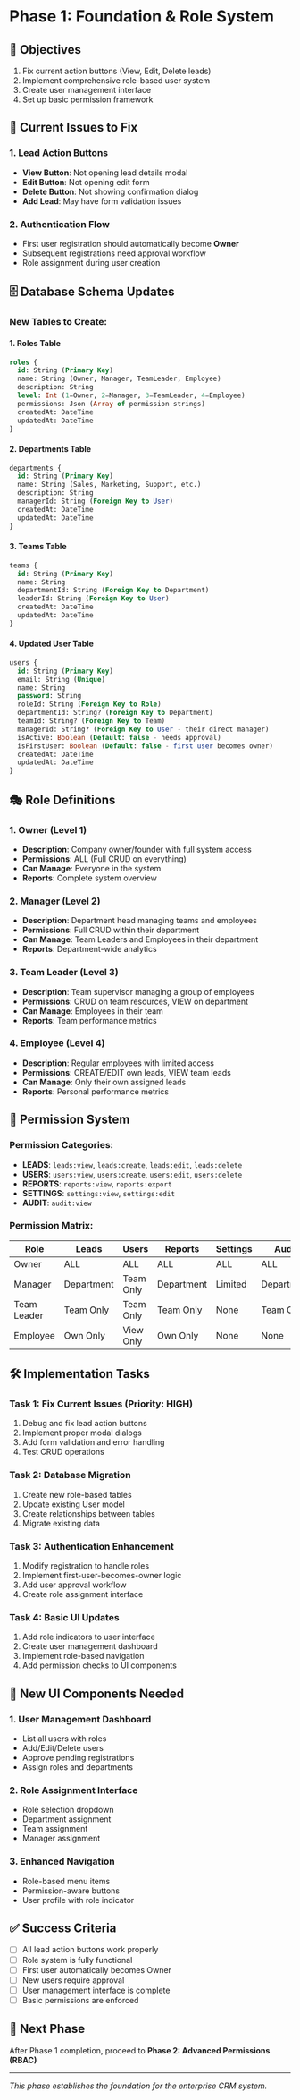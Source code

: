 # Phase 1: Foundation & Role System

## 🎯 **Objectives**
1. Fix current action buttons (View, Edit, Delete leads)
2. Implement comprehensive role-based user system
3. Create user management interface
4. Set up basic permission framework

## 🔧 **Current Issues to Fix**

### **1. Lead Action Buttons**
- **View Button**: Not opening lead details modal
- **Edit Button**: Not opening edit form
- **Delete Button**: Not showing confirmation dialog
- **Add Lead**: May have form validation issues

### **2. Authentication Flow**
- First user registration should automatically become **Owner**
- Subsequent registrations need approval workflow
- Role assignment during user creation

## 🗄️ **Database Schema Updates**

### **New Tables to Create:**

#### **1. Roles Table**
```sql
roles {
  id: String (Primary Key)
  name: String (Owner, Manager, TeamLeader, Employee)
  description: String
  level: Int (1=Owner, 2=Manager, 3=TeamLeader, 4=Employee)
  permissions: Json (Array of permission strings)
  createdAt: DateTime
  updatedAt: DateTime
}
```

#### **2. Departments Table**
```sql
departments {
  id: String (Primary Key)
  name: String (Sales, Marketing, Support, etc.)
  description: String
  managerId: String (Foreign Key to User)
  createdAt: DateTime
  updatedAt: DateTime
}
```

#### **3. Teams Table**
```sql
teams {
  id: String (Primary Key)
  name: String
  departmentId: String (Foreign Key to Department)
  leaderId: String (Foreign Key to User)
  createdAt: DateTime
  updatedAt: DateTime
}
```

#### **4. Updated User Table**
```sql
users {
  id: String (Primary Key)
  email: String (Unique)
  name: String
  password: String
  roleId: String (Foreign Key to Role)
  departmentId: String? (Foreign Key to Department)
  teamId: String? (Foreign Key to Team)
  managerId: String? (Foreign Key to User - their direct manager)
  isActive: Boolean (Default: false - needs approval)
  isFirstUser: Boolean (Default: false - first user becomes owner)
  createdAt: DateTime
  updatedAt: DateTime
}
```

## 🎭 **Role Definitions**

### **1. Owner (Level 1)**
- **Description**: Company owner/founder with full system access
- **Permissions**: ALL (Full CRUD on everything)
- **Can Manage**: Everyone in the system
- **Reports**: Complete system overview

### **2. Manager (Level 2)**
- **Description**: Department head managing teams and employees
- **Permissions**: Full CRUD within their department
- **Can Manage**: Team Leaders and Employees in their department
- **Reports**: Department-wide analytics

### **3. Team Leader (Level 3)**
- **Description**: Team supervisor managing a group of employees
- **Permissions**: CRUD on team resources, VIEW on department
- **Can Manage**: Employees in their team
- **Reports**: Team performance metrics

### **4. Employee (Level 4)**
- **Description**: Regular employees with limited access
- **Permissions**: CREATE/EDIT own leads, VIEW team leads
- **Can Manage**: Only their own assigned leads
- **Reports**: Personal performance metrics

## 🔐 **Permission System**

### **Permission Categories:**
- **LEADS**: `leads:view`, `leads:create`, `leads:edit`, `leads:delete`
- **USERS**: `users:view`, `users:create`, `users:edit`, `users:delete`
- **REPORTS**: `reports:view`, `reports:export`
- **SETTINGS**: `settings:view`, `settings:edit`
- **AUDIT**: `audit:view`

### **Permission Matrix:**
| Role | Leads | Users | Reports | Settings | Audit |
|------|-------|-------|---------|----------|-------|
| Owner | ALL | ALL | ALL | ALL | ALL |
| Manager | Department | Team Only | Department | Limited | Department |
| Team Leader | Team Only | Team Only | Team Only | None | Team Only |
| Employee | Own Only | View Only | Own Only | None | None |

## 🛠️ **Implementation Tasks**

### **Task 1: Fix Current Issues** (Priority: HIGH)
1. Debug and fix lead action buttons
2. Implement proper modal dialogs
3. Add form validation and error handling
4. Test CRUD operations

### **Task 2: Database Migration**
1. Create new role-based tables
2. Update existing User model
3. Create relationships between tables
4. Migrate existing data

### **Task 3: Authentication Enhancement**
1. Modify registration to handle roles
2. Implement first-user-becomes-owner logic
3. Add user approval workflow
4. Create role assignment interface

### **Task 4: Basic UI Updates**
1. Add role indicators to user interface
2. Create user management dashboard
3. Implement role-based navigation
4. Add permission checks to UI components

## 📱 **New UI Components Needed**

### **1. User Management Dashboard**
- List all users with roles
- Add/Edit/Delete users
- Approve pending registrations
- Assign roles and departments

### **2. Role Assignment Interface**
- Role selection dropdown
- Department assignment
- Team assignment
- Manager assignment

### **3. Enhanced Navigation**
- Role-based menu items
- Permission-aware buttons
- User profile with role indicator

## ✅ **Success Criteria**
- [ ] All lead action buttons work properly
- [ ] Role system is fully functional
- [ ] First user automatically becomes Owner
- [ ] New users require approval
- [ ] User management interface is complete
- [ ] Basic permissions are enforced

## 🔄 **Next Phase**
After Phase 1 completion, proceed to **Phase 2: Advanced Permissions (RBAC)**

---
*This phase establishes the foundation for the enterprise CRM system.*
